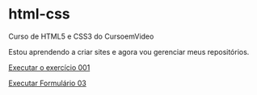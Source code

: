 # html-css
 Curso de HTML5 e CSS3 do CursoemVideo

Estou aprendendo a criar sites e agora vou gerenciar meus repositórios.

<a href="https://dv-tiagosilva.github.io/html-css/exercicios/ex 001/index.html">Executar o exercício 001</a>

<a href="https://dv-tiagosilva.github.io/html-css/exercicios/ex027-forms/form03.html">Executar Formulário 03</a>